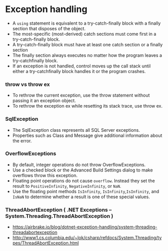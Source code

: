 # Exception handling 
- A ```using``` statement is equivalent to a try-catch-finally block with a finally section that disposes of the object. 
- The most-specific (most-derived) catch sections must come first in a try-catch-finally block.
- A try-catch-finally block must have at least one catch section or a finally section
- The finally section always executes no matter how the program leaves a try-catchfinally block. 
- If an exception is not handled, control moves up the call stack until either a try-catchfinally block handles it or the program crashes. 

### throw vs throw ex
- To rethrow the current exception, use the throw statement without passing it an exception object. 
- To rethrow the exception ex while resetting its stack trace, use throw ex.
 
### SqlException
- The SqlException class represents all SQL Server exceptions. 
- Properties such as Class and Message give additional information about the error. 

### OverflowExceptions
- By default, integer operations do not throw OverflowExceptions. 
- Use a checked block or the Advanced Build Settings dialog to make overflows throw this exception. 
- Floating point operations do not cause ```overflow```. Instead they set the result to ```PositiveInfinity```, ```NegativeInfinity```, or ```NaN```. 
- Use the floating point methods ```IsInfinity```, ```IsInfinity```,```IsInfinity```, and ```IsNaN``` to determine whether a result is one of these special values.

### ThreadAbortException ( .NET Exceptions – System.Threading.ThreadAbortException )
- https://airbrake.io/blog/dotnet-exception-handling/system-threading-threadabortexception
- http://www1.cs.columbia.edu/~lok/csharp/refdocs/System.Threading/types/ThreadAbortException.html
